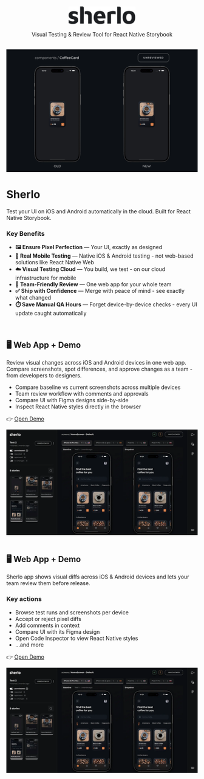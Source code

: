 <br />

<p align="center">
  <a href="https://sherlo.io/">
    <picture>
      <source media="(prefers-color-scheme: dark) and (max-width: 480px)" srcset="./assets/logo-dark.svg" width="140">
      <source media="(prefers-color-scheme: dark)" srcset="./assets/logo-dark.svg" width="176">
      <source media="(max-width: 480px)" srcset="./assets/logo-light.svg" width="140">
      <img src="./assets/logo-light.svg" alt="Sherlo logo" width="176" />
    </picture>
  </a>
</p>

<p align="center">Visual Testing & Review Tool for React Native Storybook</p>

<br />

<!-- TODO: ogarnac gif pod mobile -->
<div align="center">
  <img src="./assets/sherlo.gif" alt="Sherlo visual testing tool demo showing UI comparison and review workflow" width="780" />
</div>

# Sherlo

Test your UI on iOS and Android automatically in the cloud. Built for React Native Storybook.

### Key Benefits

- **🖼️ Ensure Pixel Perfection** — Your UI, exactly as designed
- **📱 Real Mobile Testing** — Native iOS & Android testing - not web-based solutions like React Native Web
- **☁️ Visual Testing Cloud** — You build, we test - on our cloud infrastructure for mobile
- **🤝 Team-Friendly Review** — One web app for your whole team
- **✅ Ship with Confidence** — Merge with peace of mind - see exactly what changed
- **⏱️ Save Manual QA Hours** — Forget device-by-device checks - every UI update caught automatically

<br />

## 🖥️ Web App + Demo

Review visual changes across iOS and Android devices in one web app. Compare screenshots, spot differences, and approve changes as a team - from developers to designers.

- Compare baseline vs current screenshots across multiple devices
- Team review workflow with comments and approvals
- Compare UI with Figma designs side-by-side
- Inspect React Native styles directly in the browser

👉 [Open Demo](https://app.sherlo.io/demo)

<!-- TODO: opakowac w frame z "przegladarki" jak na LP -->
<div align="center">
  <img src="./assets/app.webp" alt="Sherlo – podgląd aplikacji" />
</div>

<br />

## 🖥️ Web App + Demo

Sherlo app shows visual diffs across iOS & Android devices and lets your team review them before release.

### Key actions

- Browse test runs and screenshots per device
- Accept or reject pixel diffs
- Add comments in context
- Compare UI with its Figma design
- Open Code Inspector to view React Native styles
- …and more

👉 [Open Demo](https://app.sherlo.io/demo)

<!-- TODO: opakowac w frame z "przegladarki" jak na LP -->
<div align="center">
  <img src="./assets/app.webp" alt="Sherlo – podgląd aplikacji" />
</div>
